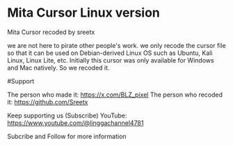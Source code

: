 # Mita Cursor Linux version
Mita Cursor recoded by sreetx


we are not here to pirate other people's work. we only recode the cursor file so that it can be used on Debian-derived Linux OS such as Ubuntu, Kali Linux, Linux Lite, etc.
Initially this cursor was only available for Windows and Mac natively. So we recoded it.

#Support

The person who made it: https://x.com/BLZ_pixel
The person who recoded it: https://github.com/Sreetx

Keep supporting us (Subscribe)
YouTube: https://www.youtube.com/@linggachannel4781

Subcribe and Follow for more information
